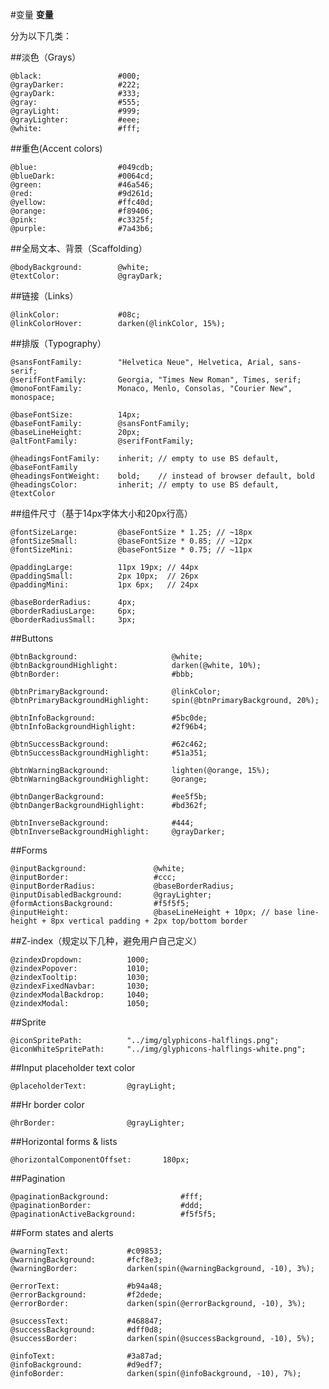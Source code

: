 #变量  **变量**

分为以下几类：

##淡色（Grays）

	@black:                 #000;
	@grayDarker:            #222;
	@grayDark:              #333;
	@gray:                  #555;
	@grayLight:             #999;
	@grayLighter:           #eee;
	@white:                 #fff;
	
##重色(Accent colors)

	@blue:                  #049cdb;
	@blueDark:              #0064cd;
	@green:                 #46a546;
	@red:                   #9d261d;
	@yellow:                #ffc40d;
	@orange:                #f89406;
	@pink:                  #c3325f;
	@purple:                #7a43b6;
	
##全局文本、背景（Scaffolding）
	
	@bodyBackground:        @white;
	@textColor:             @grayDark;
	
##链接（Links）

	@linkColor:             #08c;
	@linkColorHover:        darken(@linkColor, 15%);

##排版（Typography）

	@sansFontFamily:        "Helvetica Neue", Helvetica, Arial, sans-serif;
	@serifFontFamily:       Georgia, "Times New Roman", Times, serif;
	@monoFontFamily:        Monaco, Menlo, Consolas, "Courier New", monospace;

	@baseFontSize:          14px;
	@baseFontFamily:        @sansFontFamily;
	@baseLineHeight:        20px;
	@altFontFamily:         @serifFontFamily;

	@headingsFontFamily:    inherit; // empty to use BS default, @baseFontFamily
	@headingsFontWeight:    bold;    // instead of browser default, bold
	@headingsColor:         inherit; // empty to use BS default, @textColor
	
##组件尺寸（基于14px字体大小和20px行高）

	@fontSizeLarge:         @baseFontSize * 1.25; // ~18px
	@fontSizeSmall:         @baseFontSize * 0.85; // ~12px
	@fontSizeMini:          @baseFontSize * 0.75; // ~11px

	@paddingLarge:          11px 19px; // 44px
	@paddingSmall:          2px 10px;  // 26px
	@paddingMini:           1px 6px;   // 24px

	@baseBorderRadius:      4px;
	@borderRadiusLarge:     6px;
	@borderRadiusSmall:     3px;
	
##Buttons

	@btnBackground:                     @white;
	@btnBackgroundHighlight:            darken(@white, 10%);
	@btnBorder:                         #bbb;

	@btnPrimaryBackground:              @linkColor;
	@btnPrimaryBackgroundHighlight:     spin(@btnPrimaryBackground, 20%);

	@btnInfoBackground:                 #5bc0de;
	@btnInfoBackgroundHighlight:        #2f96b4;

	@btnSuccessBackground:              #62c462;
	@btnSuccessBackgroundHighlight:     #51a351;

	@btnWarningBackground:              lighten(@orange, 15%);
	@btnWarningBackgroundHighlight:     @orange;

	@btnDangerBackground:               #ee5f5b;
	@btnDangerBackgroundHighlight:      #bd362f;

	@btnInverseBackground:              #444;
	@btnInverseBackgroundHighlight:     @grayDarker;
	
##Forms

	@inputBackground:               @white;
	@inputBorder:                   #ccc;
	@inputBorderRadius:             @baseBorderRadius;
	@inputDisabledBackground:       @grayLighter;
	@formActionsBackground:         #f5f5f5;
	@inputHeight:                   @baseLineHeight + 10px; // base line-height + 8px vertical padding + 2px top/bottom border

##Z-index（规定以下几种，避免用户自己定义）

	@zindexDropdown:          1000;
	@zindexPopover:           1010;
	@zindexTooltip:           1030;
	@zindexFixedNavbar:       1030;
	@zindexModalBackdrop:     1040;
	@zindexModal:             1050;
	
##Sprite

	@iconSpritePath:          "../img/glyphicons-halflings.png";
	@iconWhiteSpritePath:     "../img/glyphicons-halflings-white.png";
	
##Input placeholder text color

	@placeholderText:         @grayLight;
	
##Hr border color

	@hrBorder:                @grayLighter;
	
##Horizontal forms & lists

	@horizontalComponentOffset:       180px;
	
##Pagination

	@paginationBackground:                #fff;
	@paginationBorder:                    #ddd;
	@paginationActiveBackground:          #f5f5f5;

##Form states and alerts

	@warningText:             #c09853;
	@warningBackground:       #fcf8e3;
	@warningBorder:           darken(spin(@warningBackground, -10), 3%);

	@errorText:               #b94a48;
	@errorBackground:         #f2dede;
	@errorBorder:             darken(spin(@errorBackground, -10), 3%);

	@successText:             #468847;
	@successBackground:       #dff0d8;
	@successBorder:           darken(spin(@successBackground, -10), 5%);

	@infoText:                #3a87ad;
	@infoBackground:          #d9edf7;
	@infoBorder:              darken(spin(@infoBackground, -10), 7%);
